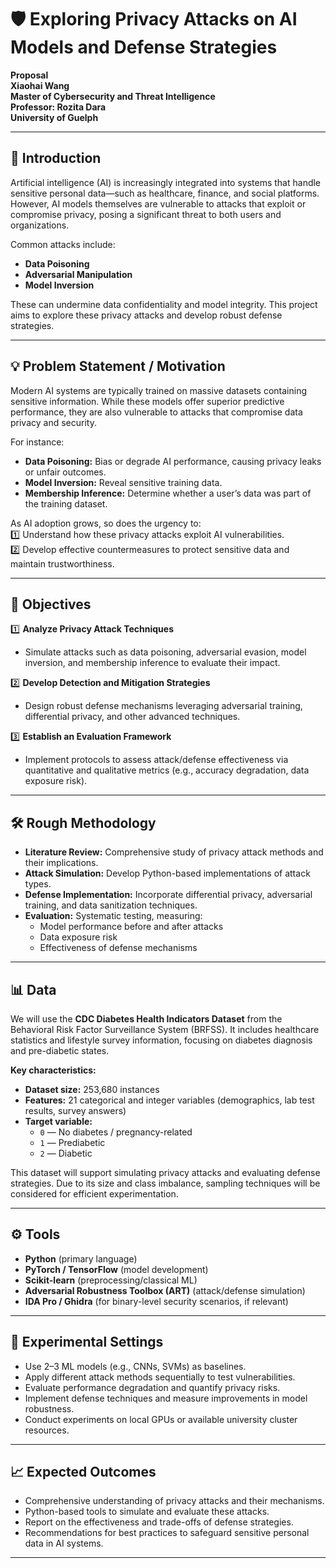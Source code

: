 # 🛡️ Exploring Privacy Attacks on AI Models and Defense Strategies  
**Proposal**  
**Xiaohai Wang**  
**Master of Cybersecurity and Threat Intelligence**  
**Professor: Rozita Dara**  
**University of Guelph**  

---

## 🌟 Introduction  
Artificial intelligence (AI) is increasingly integrated into systems that handle sensitive personal data—such as healthcare, finance, and social platforms. However, AI models themselves are vulnerable to attacks that exploit or compromise privacy, posing a significant threat to both users and organizations.

Common attacks include:  
- **Data Poisoning**  
- **Adversarial Manipulation**  
- **Model Inversion**

These can undermine data confidentiality and model integrity. This project aims to explore these privacy attacks and develop robust defense strategies.

---

## 💡 Problem Statement / Motivation  
Modern AI systems are typically trained on massive datasets containing sensitive information. While these models offer superior predictive performance, they are also vulnerable to attacks that compromise data privacy and security.

For instance:  
- **Data Poisoning:** Bias or degrade AI performance, causing privacy leaks or unfair outcomes.  
- **Model Inversion:** Reveal sensitive training data.  
- **Membership Inference:** Determine whether a user’s data was part of the training dataset.

As AI adoption grows, so does the urgency to:  
1️⃣ Understand how these privacy attacks exploit AI vulnerabilities.  
2️⃣ Develop effective countermeasures to protect sensitive data and maintain trustworthiness.

---

## 🎯 Objectives  
1️⃣ **Analyze Privacy Attack Techniques**  
- Simulate attacks such as data poisoning, adversarial evasion, model inversion, and membership inference to evaluate their impact.

2️⃣ **Develop Detection and Mitigation Strategies**  
- Design robust defense mechanisms leveraging adversarial training, differential privacy, and other advanced techniques.

3️⃣ **Establish an Evaluation Framework**  
- Implement protocols to assess attack/defense effectiveness via quantitative and qualitative metrics (e.g., accuracy degradation, data exposure risk).

---

## 🛠️ Rough Methodology  
- **Literature Review:** Comprehensive study of privacy attack methods and their implications.  
- **Attack Simulation:** Develop Python-based implementations of attack types.  
- **Defense Implementation:** Incorporate differential privacy, adversarial training, and data sanitization techniques.  
- **Evaluation:** Systematic testing, measuring:  
  - Model performance before and after attacks  
  - Data exposure risk  
  - Effectiveness of defense mechanisms  

---

## 📊 Data  
We will use the **CDC Diabetes Health Indicators Dataset** from the Behavioral Risk Factor Surveillance System (BRFSS). It includes healthcare statistics and lifestyle survey information, focusing on diabetes diagnosis and pre-diabetic states.

**Key characteristics:**  
- **Dataset size:** 253,680 instances  
- **Features:** 21 categorical and integer variables (demographics, lab test results, survey answers)  
- **Target variable:**  
  - `0` — No diabetes / pregnancy-related  
  - `1` — Prediabetic  
  - `2` — Diabetic  

This dataset will support simulating privacy attacks and evaluating defense strategies. Due to its size and class imbalance, sampling techniques will be considered for efficient experimentation.

---

## ⚙️ Tools  
- **Python** (primary language)  
- **PyTorch / TensorFlow** (model development)  
- **Scikit-learn** (preprocessing/classical ML)  
- **Adversarial Robustness Toolbox (ART)** (attack/defense simulation)  
- **IDA Pro / Ghidra** (for binary-level security scenarios, if relevant)  

---

## 🔬 Experimental Settings  
- Use 2–3 ML models (e.g., CNNs, SVMs) as baselines.  
- Apply different attack methods sequentially to test vulnerabilities.  
- Evaluate performance degradation and quantify privacy risks.  
- Implement defense techniques and measure improvements in model robustness.  
- Conduct experiments on local GPUs or available university cluster resources.  

---

## 📈 Expected Outcomes  
- Comprehensive understanding of privacy attacks and their mechanisms.  
- Python-based tools to simulate and evaluate these attacks.  
- Report on the effectiveness and trade-offs of defense strategies.  
- Recommendations for best practices to safeguard sensitive personal data in AI systems.  

---
